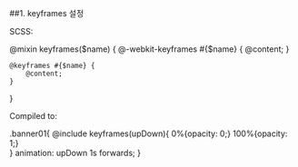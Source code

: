 ##1. keyframes 설정

SCSS:

@mixin keyframes($name) {
    @-webkit-keyframes #{$name} {
        @content;
    }

    @keyframes #{$name} {
        @content;
    }
}

Compiled to:

.banner01{
    @include keyframes(upDown){
    0%{opacity: 0;}
    100%{opacity: 1;}    
    }
    animation: upDown 1s forwards;
}